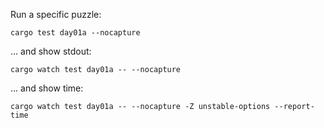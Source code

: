 Run a specific puzzle:
```
cargo test day01a --nocapture
```

... and show stdout:
```
cargo watch test day01a -- --nocapture
```

... and show time:
```
cargo watch test day01a -- --nocapture -Z unstable-options --report-time
```
